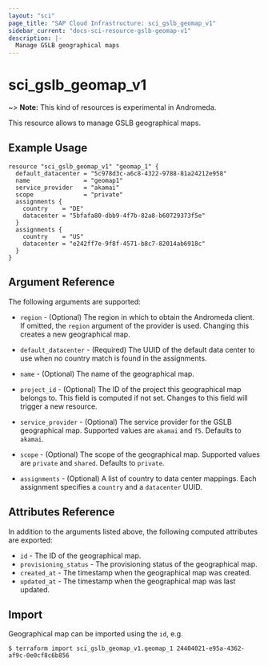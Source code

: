```yaml
---
layout: "sci"
page_title: "SAP Cloud Infrastructure: sci_gslb_geomap_v1"
sidebar_current: "docs-sci-resource-gslb-geomap-v1"
description: |-
  Manage GSLB geographical maps
---
```


# sci\_gslb\_geomap\_v1

~> **Note:** This kind of resources is experimental in Andromeda.

This resource allows to manage GSLB geographical maps.

## Example Usage

```hcl
resource "sci_gslb_geomap_v1" "geomap_1" {
  default_datacenter = "5c978d3c-a6c8-4322-9788-81a24212e958"
  name               = "geomap1"
  service_provider   = "akamai"
  scope              = "private"
  assignments {
    country    = "DE"
    datacenter = "5bfafa80-dbb9-4f7b-82a8-b60729373f5e"
  }
  assignments {
    country    = "US"
    datacenter = "e242ff7e-9f8f-4571-b8c7-82014ab6918c"
  }
}
```

## Argument Reference

The following arguments are supported:

* `region` - (Optional) The region in which to obtain the Andromeda client. If
  omitted, the `region` argument of the provider is used. Changing this creates
  a new geographical map.

* `default_datacenter` - (Required) The UUID of the default data center to use
  when no country match is found in the assignments.

* `name` - (Optional) The name of the geographical map.

* `project_id` - (Optional) The ID of the project this geographical map belongs
  to. This field is computed if not set. Changes to this field will trigger a
  new resource.

* `service_provider` - (Optional) The service provider for the GSLB geographical
  map. Supported values are `akamai` and `f5`. Defaults to `akamai`.

* `scope` - (Optional) The scope of the geographical map. Supported values are
  `private` and `shared`. Defaults to `private`.

* `assignments` - (Optional) A list of country to data center mappings. Each
  assignment specifies a `country` and a `datacenter` UUID.

## Attributes Reference

In addition to the arguments listed above, the following computed attributes are exported:

* `id` -  The ID of the geographical map.
* `provisioning_status` -  The provisioning status of the geographical map.
* `created_at` -  The timestamp when the geographical map was created.
* `updated_at` -  The timestamp when the geographical map was last updated.

## Import

Geographical map can be imported using the `id`, e.g.

```hcl
$ terraform import sci_gslb_geomap_v1.geomap_1 24404021-e95a-4362-af9c-0e0cf8c6b856
```
